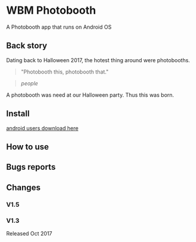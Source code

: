 # WBM Photobooth

A Photobooth app that runs on Android OS

## Back story

Dating back to Halloween 2017, the hotest thing around were photobooths. 

> "Photobooth this, photobooth that."

> _people_

A photobooth was need at our Halloween party. Thus this was born.

## Install

[android users download here](https://play.google.com/store/apps/details?id=com.websitesbymario.photobooth)

## How to use

## Bugs reports

## Changes

### V1.5

### V1.3

Released Oct 2017

